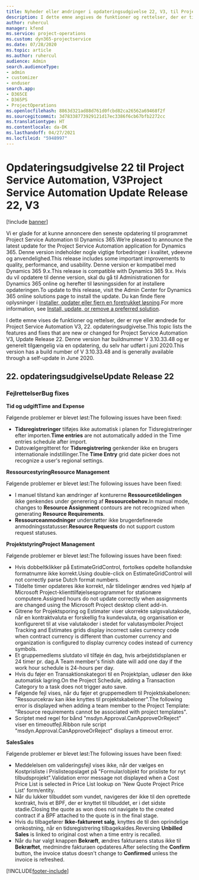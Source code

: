 ```yaml
---
title: Nyheder eller ændringer i opdateringsudgivelse 22, V3, til Project Service Automation
description: I dette emne angives de funktioner og rettelser, der er tilgængelige til Project Service Automation, opdateringsudgivelse 22, V3.
author: ruhercul
manager: kfend
ms.service: project-operations
ms.custom: dyn365-projectservice
ms.date: 07/28/2020
ms.topic: article
ms.author: ruhercul
audience: Admin
search.audienceType:
- admin
- customizer
- enduser
search.app:
- D365CE
- D365PS
- ProjectOperations
ms.openlocfilehash: 8863d321ad88d761d0fcbd82ca26562a69468f2f
ms.sourcegitcommit: 3d78338773929121d17ec3386f6cb67bfb2272cc
ms.translationtype: HT
ms.contentlocale: da-DK
ms.lasthandoff: 04/27/2021
ms.locfileid: "5948997"
---
```

# <a name="project-service-automation-update-release-22-v3"></a><span data-ttu-id="e3fef-103">Opdateringsudgivelse 22 til Project Service Automation, V3</span><span class="sxs-lookup"><span data-stu-id="e3fef-103">Project Service Automation Update Release 22, V3</span></span>

[!include [banner](../includes/psa-now-project-operations.md)]

<span data-ttu-id="e3fef-104">Vi er glade for at kunne annoncere den seneste opdatering til programmet Project Service Automation til Dynamics 365.</span><span class="sxs-lookup"><span data-stu-id="e3fef-104">We’re pleased to announce the latest update for the Project Service Automation application for Dynamics 365.</span></span> <span data-ttu-id="e3fef-105">Denne version indeholder nogle vigtige forbedringer i kvalitet, ydeevne og anvendelighed.</span><span class="sxs-lookup"><span data-stu-id="e3fef-105">This release includes some important improvements to quality, performance, and usability.</span></span> <span data-ttu-id="e3fef-106">Denne version er kompatibel med Dynamics 365 9.x.</span><span class="sxs-lookup"><span data-stu-id="e3fef-106">This release is compatible with Dynamics 365 9.x.</span></span> <span data-ttu-id="e3fef-107">Hvis du vil opdatere til denne version, skal du gå til Administrationen for Dynamics 365 online og herefter til løsningssiden for at installere opdateringen.</span><span class="sxs-lookup"><span data-stu-id="e3fef-107">To update to this release, visit the Admin Center for Dynamics 365 online solutions page to install the update.</span></span> <span data-ttu-id="e3fef-108">Du kan finde flere oplysninger i [Installer, opdater eller fjern en foretrukket løsning](/power-platform/admin/install-remove-preferred-solution).</span><span class="sxs-lookup"><span data-stu-id="e3fef-108">For more information, see [Install, update, or remove a preferred solution](/power-platform/admin/install-remove-preferred-solution).</span></span>

<span data-ttu-id="e3fef-109">I dette emne vises de funktioner og rettelser, der er nye eller ændrede for Project Service Automation V3, 22. opdateringsudgivelse.</span><span class="sxs-lookup"><span data-stu-id="e3fef-109">This topic lists the features and fixes that are new or changed for Project Service Automation V3, Update Release 22.</span></span> <span data-ttu-id="e3fef-110">Denne version har buildnummer V 3.10.33.48 og er generelt tilgængelig via en opdatering, du selv har udført i juni 2020.</span><span class="sxs-lookup"><span data-stu-id="e3fef-110">This version has a build number of V 3.10.33.48 and is generally available through a self-update in June 2020.</span></span>

## <a name="update-release-22"></a><span data-ttu-id="e3fef-111">22. opdateringsudgivelse</span><span class="sxs-lookup"><span data-stu-id="e3fef-111">Update Release 22</span></span>

### <a name="bug-fixes"></a><span data-ttu-id="e3fef-112">Fejlrettelser</span><span class="sxs-lookup"><span data-stu-id="e3fef-112">Bug fixes</span></span>



<span data-ttu-id="e3fef-113">**Tid og udgift**</span><span class="sxs-lookup"><span data-stu-id="e3fef-113">**Time and Expense**</span></span>

<span data-ttu-id="e3fef-114">Følgende problemer er blevet løst:</span><span class="sxs-lookup"><span data-stu-id="e3fef-114">The following issues have been fixed:</span></span>

- <span data-ttu-id="e3fef-115">**Tidsregistreringer** tilføjes ikke automatisk i planen for Tidsregistreringer efter importen.</span><span class="sxs-lookup"><span data-stu-id="e3fef-115">**Time entries** are not automatically added in the Time entries schedule after import.</span></span>
- <span data-ttu-id="e3fef-116">Datovælgergitteret for **Tidsregistrering** genkender ikke en brugers internationale indstillinger.</span><span class="sxs-lookup"><span data-stu-id="e3fef-116">The **Time Entry** grid date picker does not recognize a user's regional settings.</span></span>

<span data-ttu-id="e3fef-117">**Ressourcestyring**</span><span class="sxs-lookup"><span data-stu-id="e3fef-117">**Resource Management**</span></span>

<span data-ttu-id="e3fef-118">Følgende problemer er blevet løst:</span><span class="sxs-lookup"><span data-stu-id="e3fef-118">The following issues have been fixed:</span></span>

- <span data-ttu-id="e3fef-119">I manuel tilstand kan ændringer af konturerne **Ressourcetildelingen** ikke genkendes under generering af **Ressourcebehov**.</span><span class="sxs-lookup"><span data-stu-id="e3fef-119">In manual mode, changes to **Resource Assignment** contours are not recognized when generating **Resource Requirements**.</span></span>
- <span data-ttu-id="e3fef-120">**Ressourceanmodninger** understøtter ikke brugerdefinerede anmodningsstatusser.</span><span class="sxs-lookup"><span data-stu-id="e3fef-120">**Resource Requests** do not support custom request statuses.</span></span>

<span data-ttu-id="e3fef-121">**Projektstyring**</span><span class="sxs-lookup"><span data-stu-id="e3fef-121">**Project Management**</span></span>

<span data-ttu-id="e3fef-122">Følgende problemer er blevet løst:</span><span class="sxs-lookup"><span data-stu-id="e3fef-122">The following issues have been fixed:</span></span>

- <span data-ttu-id="e3fef-123">Hvis dobbeltklikker på EstimateGridControl, fortolkes opdelte hollandske formatnumre ikke korrekt.</span><span class="sxs-lookup"><span data-stu-id="e3fef-123">Using double-click on EstimateGridControl will not correctly parse Dutch format numbers.</span></span>
- <span data-ttu-id="e3fef-124">Tildelte timer opdateres ikke korrekt, når tildelinger ændres ved hjælp af Microsoft Project-klienttilføjelsesprogrammet for stationære computere.</span><span class="sxs-lookup"><span data-stu-id="e3fef-124">Assigned hours do not update correctly when assignments are changed using the Microsoft Project desktop client add-in.</span></span>
- <span data-ttu-id="e3fef-125">Gitrene for Projektsporing og Estimater viser ukorrekte salgsvalutakode, når en kontraktvaluta er forskellig fra kundevaluta, og organisation er konfigureret til at vise valutakoder i stedet for valutasymboler.</span><span class="sxs-lookup"><span data-stu-id="e3fef-125">Project Tracking and Estimates grids display incorrect sales currency code when contract currency is different than customer currency and organization is configured to display currency codes instead of currency symbols.</span></span>
- <span data-ttu-id="e3fef-126">Et gruppemedlems slutdato vil tilføje én dag, hvis arbejdstidsplanen er 24 timer pr. dag.</span><span class="sxs-lookup"><span data-stu-id="e3fef-126">A Team member's finish date will add one day if the work hour schedule is 24-hours per day.</span></span>
- <span data-ttu-id="e3fef-127">Hvis du føjer en Transaktionskategori til en Projektplan, udløser den ikke automatisk lagring.</span><span class="sxs-lookup"><span data-stu-id="e3fef-127">On the Project Schedule, adding a Transaction Category to a task does not trigger auto save.</span></span>
- <span data-ttu-id="e3fef-128">Følgende fejl vises, når du føjer et gruppemedlem til Projektskabelonen: "Ressourcekrav kan ikke knyttes til projektskabeloner".</span><span class="sxs-lookup"><span data-stu-id="e3fef-128">The following error is displayed when adding a team member to the Project Template: "Resource requirements cannot be associated with project templates".</span></span> 
- <span data-ttu-id="e3fef-129">Scriptet med regel for bånd "msdyn.Approval.CanApproveOrReject" viser en timeoutfejl.</span><span class="sxs-lookup"><span data-stu-id="e3fef-129">Ribbon rule script "msdyn.Approval.CanApproveOrReject" displays a timeout error.</span></span>

<span data-ttu-id="e3fef-130">**Sales**</span><span class="sxs-lookup"><span data-stu-id="e3fef-130">**Sales**</span></span>

<span data-ttu-id="e3fef-131">Følgende problemer er blevet løst:</span><span class="sxs-lookup"><span data-stu-id="e3fef-131">The following issues have been fixed:</span></span>

- <span data-ttu-id="e3fef-132">Meddelelsen om valideringsfejl vises ikke, når der vælges en Kostprisliste i Prislisteopslaget på "Formular/objekt for prisliste for nyt tilbudsprojekt".</span><span class="sxs-lookup"><span data-stu-id="e3fef-132">Validation error message not displayed when a Cost Price List is selected in Price List lookup on 'New Quote Project Price List' form/entity.</span></span>
- <span data-ttu-id="e3fef-133">Når du lukker tilbuddet som vundet, navigeres der ikke til den oprettede kontrakt, hvis et BPF, der er knyttet til tilbuddet, er i det sidste stadie.</span><span class="sxs-lookup"><span data-stu-id="e3fef-133">Closing the quote as won does not navigate to the created contract if a BPF attached to the quote is in the final stage.</span></span>
- <span data-ttu-id="e3fef-134">Hvis du tilbagefører **Ikke-faktureret salg**, knyttes de til den oprindelige omkostning, når en tidsregistrering tilbagekaldes.</span><span class="sxs-lookup"><span data-stu-id="e3fef-134">Reversing **Unbilled Sales** is linked to original cost when a time entry is recalled.</span></span>
- <span data-ttu-id="e3fef-135">Når du har valgt knappen **Bekræft**, ændres fakturaens status ikke til **Bekræftet**, medmindre fakturaen opdateres.</span><span class="sxs-lookup"><span data-stu-id="e3fef-135">After selecting the **Confirm** button, the invoice status doesn't change to **Confirmed** unless the invoice is refreshed.</span></span>


[!INCLUDE[footer-include](../includes/footer-banner.md)]